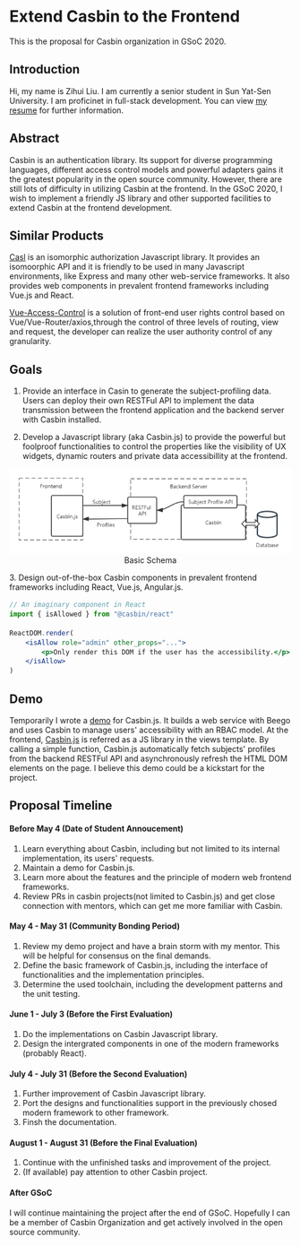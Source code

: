 # Extend Casbin to the Frontend
This is the proposal for Casbin organization in GSoC 2020.

## Introduction
Hi, my name is Zihui Liu. I am currently a senior student in Sun Yat-Sen University. I am proficinet in full-stack development. You can view [my resume](https://kingiw.github.io/resume-en/) for further information. 

## Abstract

Casbin is an authentication library. Its support for diverse programming languages, different access control models and powerful adapters gains it the greatest popularity in the open source community. However, there are still lots of difficulty in utilizing Casbin at the frontend. In the GSoC 2020, I wish to implement a friendly JS library and other supported facilities to extend Casbin at the frontend development.

## Similar Products
[Casl](https://stalniy.github.io/casl/) is an isomorphic authorization Javascript library. It provides an isomoorphic API and it is friendly to be used in many Javascript environments, like Express and many other web-service frameworks. It also provides web components in prevalent frontend frameworks including Vue.js and React.

[Vue-Access-Control](https://github.com/tower1229/Vue-Access-Control) is a solution of front-end user rights control based on Vue/Vue-Router/axios,through the control of three levels of routing, view and request, the developer can realize the user authority control of any granularity.

## Goals
1. Provide an interface in Casin to generate the subject-profiling data. Users can deploy their own RESTFul API to implement the data transmission between the frontend application and the backend server with Casbin installed.

2. Develop a Javascript library (aka Casbin.js) to provide the powerful but foolproof functionalities to control the properties like the visibility of UX widgets, dynamic routers and private data accessibillity at the frontend. 

<center>

![Schema](./figure/schema.png)
Basic Schema

</center>
3. Design out-of-the-box Casbin components in prevalent frontend frameworks including React, Vue.js, Angular.js.

```jsx
// An imaginary component in React
import { isAllowed } from "@casbin/react" 

ReactDOM.render(
    <isAllow role="admin" other_props="...">
        <p>Only render this DOM if the user has the accessibility.</p>
    </isAllow>
)
```

## Demo
Temporarily I wrote a [demo](https://github.com/kingiw/casbin-js-demo) for Casbin.js. It builds a web service with Beego and uses Casbin to manage users' accessibility with an RBAC model. At the frontend, [Casbin.js](https://github.com/kingiw/casbin-js-demo/blob/master/static/js/casbin.js) is referred as a JS library in the views template. By calling a simple function, Casbin.js automatically fetch subjects' profiles from the backend RESTFul API and asynchronously refresh the HTML DOM elements on the page. I believe this demo could be a kickstart for the project.

## Proposal Timeline

#### Before May 4 (Date of Student Annoucement)
1. Learn everything about Casbin, including but not limited to its internal implementation, its users' requests.
2. Maintain a demo for Casbin.js.
3. Learn more about the features and the principle of modern web frontend frameworks.
4. Review PRs in casbin projects(not limited to Casbin.js) and get close connection with mentors, which can get me more familiar with Casbin.

#### May 4 - May 31 (Community Bonding Period)
1. Review my demo project and have a brain storm with my mentor. This will be helpful for consensus on the final demands.
2. Define the basic framework of Casbin.js, including the interface of functionalities and the implementation principles.
3. Determine the used toolchain, including the development patterns and the unit testing.

#### June 1 - July 3 (Before the First Evaluation)
1. Do the implementations on Casbin Javascript library.
2. Design the intergrated components in one of the modern frameworks (probably React).

#### July 4 - July 31 (Before the Second Evaluation)
1. Further improvement of Casbin Javascript library.
2. Port the designs and functionalities support in the previously chosed modern framework to other framework.
3. Finsh the documentation.

#### August 1 - August 31 (Before the Final Evaluation)
1. Continue with the unfinished tasks and improvement of the project.
2. (If available) pay attention to other Casbin project.  

#### After GSoC
I will continue maintaining the project after the end of GSoC. Hopefully I can be a member of Casbin Organization and get actively involved in the open source community.